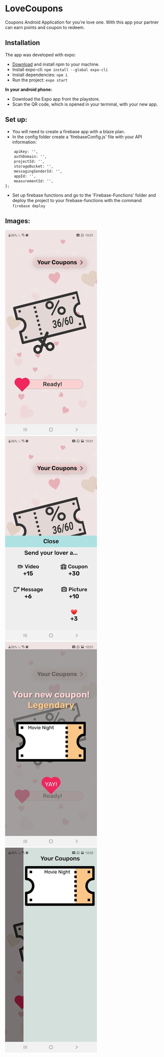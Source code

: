 # LoveCoupons

Coupons Android Application for you're love one.
With this app your partner can earn points and coupon to redeem.

## Installation

The app was developed with expo:

-   [Download](https://nodejs.org/en/) and install npm to your machine.
-   Install expo-cli: `npm install --global expo-cli`
-   Install dependencies: `npm i`
-   Run the project: `expo start`

**In your android phone:**

-   Download the Expo app from the playstore.
-   Scan the QR code, which is opened in your terminal, with your new app.

## Set up:

-   You will need to create a firebase app with a blaze plan.
-   In the config folder create a 'firebaseConfig.js' file with your API information:

```export default {
	apiKey: '',
	authDomain: '',
	projectId: '',
	storageBucket: '',
	messagingSenderId: '',
	appId: '',
	measurementId: '',
};
```

-   Set up firebase functions and go to the 'Firebase-Functions' folder and deploy the project to your firebase-functions with the command `firebase deploy`

## Images:

![main screen](/PreviewImages/main_screen.jpg)
![earn points](/PreviewImages/earn_points.jpg)
![new coupon](/PreviewImages/new_coupon.jpg)
![coupons screen](/PreviewImages/coupons_screen.jpg)
